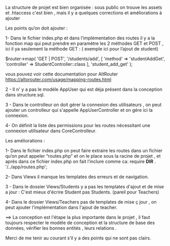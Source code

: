 
La structure de projet est bien organisée : sous public on trouve les assets et .htaccess c'est bien , mais il y a quelques corrections
et améliorations à ajouter 

Les points qu’on doit ajouter :

1- Dans le fichier index.php et dans l’implémentation des routes il y a la fonction
map qui peut prendre en paramètre les 2 méthodes GET et POST , ici il ya seulement la méthode GET : ( exemple ici pour l’ajout de student)

$router->map(
'GET | POST',
'/students/add',
[
'method' => 'studentAddGet',
'controller' => StudentController::class
],
'student_add_get'
);

vous pouvez voir cette documentation pour AltRouter
https://altorouter.com/usage/mapping-routes.html

2 - Il n' y a pas le modéle AppUser qui est déja présent dans la conception dans structure.sql.

3 - Dans le controlleur on doit gérer la connexion des utilisateurs , on peut ajouter un controlleur qui s'appelle AppUserController 
et on gére ici la connexion.
 
4-  On définit la liste des permissions pour les routes nécessitant une connexion utilisateur dans CoreControlleur.



Les améliorations :

1- Dans le fichier index.php on peut  faire extraire les routes dans un fichier qu’on peut appeler “routes.php”
et on le place sous la racine de projet , et après dans ce fichier index.php on fait l’inclure
comme ca:  require __DIR__ . '/../app/routes.php';

2- Dans Views il manque les templates des erreurs et de navigation.

3 - Dans  le dossier Views/Students y a pas les templates d'ajout et de mise a jour  : C'est mieux d'écrire Student pas Students.
(pareil pour Teachers)

4- Dans  le dossier Views/Teachers pas de templates de mise ç jour , on peut ajouter l'implémentation dans l'ajout de teacher. 




==> La conception est l'étape la plus importante dans le projet ,
il faut toujours respecter le modéle de conception et la structure de base des données,
vérifier les bonnes entités , leurs relations .


Merci de me tenir au courant s’il y a des points qui ne sont pas clairs. 
